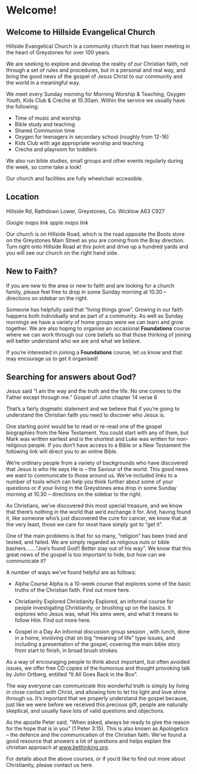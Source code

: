 # Welcome!

## Welcome to Hillside Evangelical Church

Hillside Evangelical Church is a community church that has been meeting in the heart of Greystones for over 100 years.

We are seeking to explore and develop the reality of our Christian faith, not through a set of rules and procedures, but in a personal and real way, and bring the good news of the gospel of Jesus Christ to our community and the world in a meaningful way.

We meet every Sunday morning for Morning Worship & Teaching, Oxygen Youth, Kids Club & Creche at 10.30am.
Within the service we usually have the following: 
- Time of music and worship
- Bible study and teaching
- Shared Communion time
- Oxygen for teenagers in secondary school (roughly from 12-16)
- Kids Club with age appropriate worship and teaching
- Creche and playroom for toddlers  

We also run bible studies, small groups and other events regularly during the week, so come take a look!

Our church and facilities are fully wheelchair accessible.

## Location
Hillside Rd, Rathdown Lower, Greystones, Co. Wicklow
A63 C927

*Google maps link*
*apple maps link*

Our church is on Hillside Road, which is the road opposite the Boots store on the Greystones Main Street as you are coming from the Bray direction. Turn right onto Hillside Road at this point and drive up a hundred yards and you will see our church on the right hand side.

## New to Faith?
If you are new to the area or new to faith and are looking for a church family, please feel free to drop in some Sunday morning at 10.30 – directions on sidebar on the right.

Someone has helpfully said that “living things grow”. Growing in our faith happens both individually and as part of a community.  As well as Sunday mornings we have a variety of home groups were we can learn and grow together.  We are also hoping to organise an occasional **Foundations** course where we can work through our core beliefs so that those thinking of joining will better understand who we are and what we believe.

If you’re interested in joining a **Foundations** course, let us know and that may encourage us to get it organised!

## Searching for answers about God?
Jesus said “I am the way and the truth and the life.  No one comes to the Father except through me.” Gospel of John chapter 14 verse 6

That’s a fairly dogmatic statement and we believe that if you’re going to understand the Christian faith you need to discover who Jesus is.

One starting point would be to read or re-read one of the gospel biographies from the New Testament.  You could start with any of them, but Mark was written earliest and is the shortest and Luke was written for non-religious people.  If you don’t have access to a Bible or a New Testament the following link will direct you to an online Bible.

We’re ordinary people from a variety of backgrounds who have discovered that Jesus is who He says He is – the Saviour of the world.  This good news we want to communicate to those around us.  We’ve included links to a number of tools which can help you think further about some of your questions or if your living in the Greystones area drop in some Sunday morning at 10.30 – directions on the sidebar to the right.

As Christians, we’ve discovered this most special treasure, and we know that there’s nothing in the world that we’d exchange it for. And, having found it, like someone who’s just discovered the cure for cancer, we know that at the very least, those we care for most have simply got to “get it”.

One of the main problems is that for so many, “religion” has been tried and tested, and failed. We are simply regarded as religious nuts or bible bashers…….”Joe’s found God!! Better stay out of his way”.
We know that this great news of the gospel is too important to hide, but how can we communicate it?

A number of ways we’ve found helpful are as follows:
- Alpha Course
  Alpha is a 10-week course that explores some of the basic truths of the Christian faith. Find out more here.

- Christianity Explored
  Christianity Explored, an informal course for people investigating Christianity, or brushing up on the basics. It explores who Jesus was, what His aims were, and what it means to follow Him. Find out more here.

- Gospel in a Day
  An informal discussion group session , with lunch, done in a home, involving chat on big “meaning of life” type issues, and including a presentation of the gospel, covering the main bible story from start to finish, in broad brush strokes.

As a way of encouraging people to think about important, but often avoided issues, we offer free CD copies of the humorous and thought provoking talk by John Ortberg, entitled “It All Goes Back in the Box”.

The way everyone can communicate this wonderful truth is simply by living in close contact with Christ, and allowing him to let his light and love shine through us.
It’s important that we properly understand the gospel because, just like we were before we received this precious gift, people are naturally skeptical, and usually have lots of valid questions and objections.

As the apostle Peter said, “When asked, always be ready to give the reason for the hope that is in you” (1 Peter 3:15). This is also known as Apologetics – the defence and the communication of the Christian faith. We’ve found a good resource that answers a lot of questions and helps explain the christian approach at www.bethinking.org.

For details about the above courses, or if you’d like to find out more about Christianity, please contact us here.